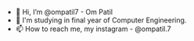 - 👋 Hi, I’m @ompatil7 - Om Patil
- 👀 I'm studying in final year of Computer Engineering.
- 📫 How to reach me, my instagram - @ompatil.7

<!---
ompatil7/ompatil7 is a ✨ special ✨ repository because its `README.md` (this file) appears on your GitHub profile.
You can click the Preview link to take a look at your changes.
--->
